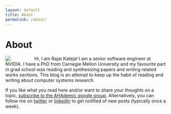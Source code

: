 ```yaml
---
layout: default
title: About
permalink: /about/
---
```




<!---
<table border="0" cellspacing="0" cellpadding="0">
<tr>
<td style="border:0px;padding:0">
<figure style="width:5%">
</td>
<td style="border:0px;padding:0">
</td>
</tr>
</table>
-->
<h1>
About</h1>

<p>
<figure style="float:left;width:10%;padding:0px,0px,0px,0px;border:0px;margin-left:0px;margin-top:0px;margin-bottom:0px;">
  <img src="{{site.url}}/images/rkateja.png"/>
</figure>
Hi, I am Rajat Kateja! I am a senior software engineer at NVIDIA. 
I have a PhD from Carnegie Mellon University and my favourite part in grad school was reading and 
synthesizing papers and writing related works sections. This blog is an attempt to 
keep up the habit of reading and writing about computer systems research.
</p>

If you like what you read here and/or want to share your thoughts on a topic,
<a href="https://groups.google.com/g/afterhoursacademic-subscribers">subscribe to the AHAdemic google group</a>. 
Alternatively, you can follow me on <a href="http://twitter.com/rajatkateja">twitter</a> or <a href="http://linkedin.com/in/rajatkateja">linkedIn</a>
to get notified of new posts (typically once a week).


<!--
This is the base Jekyll theme. You can find out more info about customizing your Jekyll theme, as well as basic Jekyll usage documentation at [jekyllrb.com](https://jekyllrb.com/)

You can find the source code for Minima at GitHub:
[jekyll][jekyll-organization] /
[minima](https://github.com/jekyll/minima)

You can find the source code for Jekyll at GitHub:
[jekyll][jekyll-organization] /
[jekyll](https://github.com/jekyll/jekyll)


[jekyll-organization]: https://github.com/jekyll
-->
